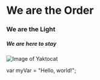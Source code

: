 # We are the Order
### We are the Light
##### We are here to stay

![Image of Yaktocat](https://octodex.github.com/images/yaktocat.png)

var myVar = "Hello, world!";
